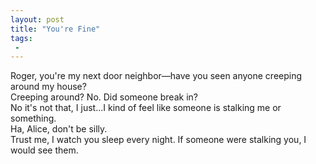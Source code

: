 ```yaml
---
layout: post
title: "You're Fine"
tags:
 -
---
```

<style>
  .frame:last-child:after {
    bottom: 5px;
    left: 25px;
    right: auto;
    color: #333;
    opacity: 1;
  }
</style>

<div class="frames">
  <div class="frame frame-yellow">
    <div class="bubble">
      Roger, you're my next door neighbor&mdash;have you seen anyone creeping around my house?
    </div>
    <div class="bubble bubble-right bubble-bottom">
      Creeping around? No. Did someone break in?
    </div>
  </div>
  <div class="frame frame-blue">
    <div class="bubble">
      No it's not that, I just...I kind of feel like someone is stalking me or something.
    </div>
    <div class="bubble bubble-right bubble-bottom">
      Ha, Alice, don't be silly.
    </div>
  </div>
  <div class="frame frame-pulp-blue">
    <div class="bubble bubble-right bubble-bottom">
      Trust me, I watch you sleep every night. If someone were stalking you, I would see them.
    </div>
  </div>
</div>

<div data-img="stalker"></div>
